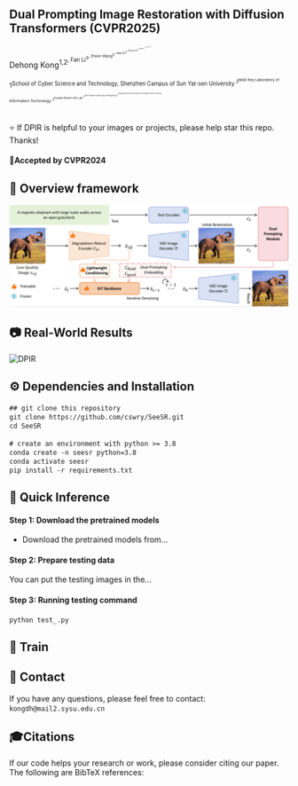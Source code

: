## Dual Prompting Image Restoration with Diffusion Transformers (CVPR2025)

Dehong Kong<sup>1,2<sup>, Fan Li<sup>3<sup>, Zhixin Wang<sup>3<sup>, Jiaqi Xu<sup>4<sup>, Renjing Pei<sup>3<sup>, Wenbo Li<sup>3<sup>, WenQi Ren<sup>1,2,5<sup>

<sup>1<sup>School of Cyber Science and Technology, Shenzhen Campus of Sun Yat-sen University
<sup>2<sup>MoE Key Laboratory of Information Technology <sup>3<sup>Huawei Noah’s Ark Lab <sup>4<sup>The Chinese University of Hong Kong
<sup>5<sup>Guangdong Provincial Key Laboratory of Information Security Technology

:star: If DPIR is helpful to your images or projects, please help star this repo. Thanks!

#### 🚩Accepted by CVPR2024

## 🔎 Overview framework

![DPIR](pipeline.png)

## 📷 Real-World Results

![DPIR](teaser.png)

## ⚙️ Dependencies and Installation

    ## git clone this repository
    git clone https://github.com/cswry/SeeSR.git
    cd SeeSR

    # create an environment with python >= 3.8
    conda create -n seesr python=3.8
    conda activate seesr
    pip install -r requirements.txt

## 🚀 Quick Inference

#### Step 1: Download the pretrained models

- Download the pretrained models from...

#### Step 2: Prepare testing data

You can put the testing images in the...

#### Step 3: Running testing command

    python test_.py

## 🌈 Train

## 📧 Contact

If you have any questions, please feel free to contact: `kongdh@mail2.sysu.edu.cn`

## 🎓Citations

If our code helps your research or work, please consider citing our paper. The following are BibTeX references:


